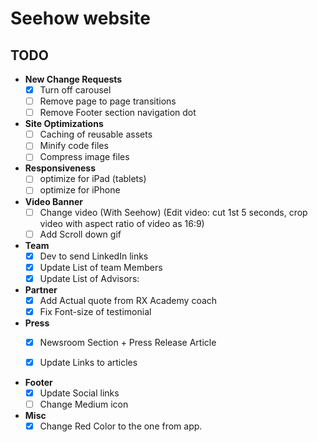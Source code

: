 Seehow website
=====

TODO
------
- __New Change Requests__
  - [x] Turn off carousel
  - [ ] Remove page to page transitions
  - [ ] Remove Footer section navigation dot

- __Site Optimizations__
  - [ ] Caching of reusable assets
  - [ ] Minify code files
  - [ ] Compress image files

- __Responsiveness__
  - [ ] optimize for iPad (tablets)
  - [ ] optimize for iPhone

- __Video Banner__
  - [ ] Change video (With Seehow) (Edit video: cut 1st 5 seconds, crop video with aspect ratio of video as 16:9)
  - [ ] Add Scroll down gif

- __Team__
  - [x] Dev to send LinkedIn links
  - [x] Update List of team Members
  - [x] Update List of Advisors:

- __Partner__
    - [x] Add Actual quote from RX Academy coach
    - [x] Fix Font-size of testimonial

- __Press__
  - [x] Newsroom Section + Press Release Article
  - [x] Update Links to articles


- __Footer__
  - [x] Update Social links
  - [ ] Change Medium icon

- __Misc__
  - [x] Change Red Color to the one from app.
